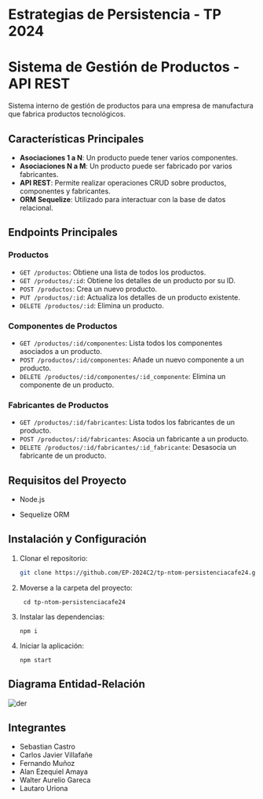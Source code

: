 
# Estrategias de Persistencia - TP 2024

# Sistema de Gestión de Productos - API REST
Sistema interno de gestión de productos para una empresa de manufactura que fabrica productos tecnológicos. 

## Características Principales

- **Asociaciones 1 a N**: Un producto puede tener varios componentes.
- **Asociaciones N a M**: Un producto puede ser fabricado por varios fabricantes.
- **API REST**: Permite realizar operaciones CRUD sobre productos, componentes y fabricantes.
- **ORM Sequelize**: Utilizado para interactuar con la base de datos relacional.
  
## Endpoints Principales

### Productos
- `GET /productos`: Obtiene una lista de todos los productos.
- `GET /productos/:id`: Obtiene los detalles de un producto por su ID.
- `POST /productos`: Crea un nuevo producto.
- `PUT /productos/:id`: Actualiza los detalles de un producto existente.
- `DELETE /productos/:id`: Elimina un producto.

### Componentes de Productos
- `GET /productos/:id/componentes`: Lista todos los componentes asociados a un producto.
- `POST /productos/:id/componentes`: Añade un nuevo componente a un producto.
- `DELETE /productos/:id/componentes/:id_componente`: Elimina un componente de un producto.

### Fabricantes de Productos
- `GET /productos/:id/fabricantes`: Lista todos los fabricantes de un producto.
- `POST /productos/:id/fabricantes`: Asocia un fabricante a un producto.
- `DELETE /productos/:id/fabricantes/:id_fabricante`: Desasocia un fabricante de un producto.

## Requisitos del Proyecto

- Node.js

- Sequelize ORM

## Instalación y Configuración

1. Clonar el repositorio:
   ```bash
   git clone https://github.com/EP-2024C2/tp-ntom-persistenciacafe24.git
2. Moverse a la carpeta del proyecto:
   ```
    cd tp-ntom-persistenciacafe24
   ```
3. Instalar las dependencias:
   ```
   npm i
   ```
4. Iniciar la aplicación:
   ```
   npm start
   ```


## Diagrama Entidad-Relación

![der](./DER.png)


## Integrantes
- Sebastian Castro
- Carlos Javier Villafañe
- Fernando Muñoz
- Alan Ezequiel Amaya
- Walter Aurelio Gareca
- Lautaro Uriona

